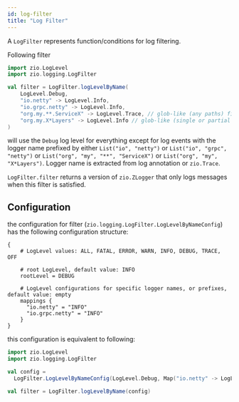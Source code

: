 ```yaml
---
id: log-filter
title: "Log Filter"
---
```


A `LogFilter` represents function/conditions for log filtering.

Following filter

[//]: # (TODO: make snippet type-checked using mdoc)

```scala
import zio.LogLevel
import zio.logging.LogFilter

val filter = LogFilter.logLevelByName(
    LogLevel.Debug,
    "io.netty" -> LogLevel.Info, 
    "io.grpc.netty" -> LogLevel.Info,
    "org.my.**.ServiceX" -> LogLevel.Trace, // glob-like (any paths) filter
    "org.my.X*Layers" -> LogLevel.Info // glob-like (single or partial path) filter
)
```

will use the `Debug` log level for everything except for log events with the logger name
prefixed by either `List("io", "netty")` or `List("io", "grpc", "netty")` or `List("org", "my", "**", "ServiceX")` or `List("org", "my", "X*Layers")`.
Logger name is extracted from log annotation or `zio.Trace`.

`LogFilter.filter` returns a version of `zio.ZLogger` that only logs messages when this filter is satisfied.


## Configuration

the configuration for filter (`zio.logging.LogFilter.LogLevelByNameConfig`) has the following configuration structure:

```
{
    # LogLevel values: ALL, FATAL, ERROR, WARN, INFO, DEBUG, TRACE, OFF
    
    # root LogLevel, default value: INFO
    rootLevel = DEBUG 
    
    # LogLevel configurations for specific logger names, or prefixes, default value: empty
    mappings {
      "io.netty" = "INFO"
      "io.grpc.netty" = "INFO"
    }
}
```

this configuration is equivalent to following:

```scala
import zio.LogLevel
import zio.logging.LogFilter

val config =
  LogFilter.LogLevelByNameConfig(LogLevel.Debug, Map("io.netty" -> LogLevel.Info, "io.grpc.netty" -> LogLevel.Info))

val filter = LogFilter.logLevelByName(config)    
```